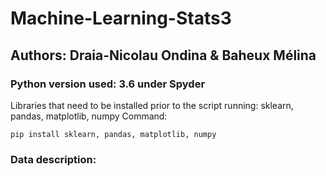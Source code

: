 # Machine-Learning-Stats3
## Authors: Draia-Nicolau Ondina & Baheux Mélina

### Python version used: 3.6 under Spyder

Libraries that need to be installed prior to the script running: sklearn, pandas, matplotlib, numpy
Command: 
```
pip install sklearn, pandas, matplotlib, numpy
```

### Data description: 
